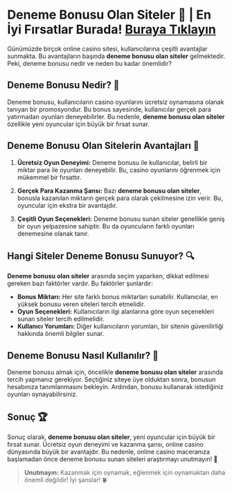 # Deneme Bonusu Olan Siteler 🎰 | En İyi Fırsatlar Burada! [Buraya Tıklayın](https://casinotr.link/gWCRZ4)

Günümüzde birçok online casino sitesi, kullanıcılarına çeşitli avantajlar sunmakta. Bu avantajların başında **deneme bonusu olan siteler** gelmektedir. Peki, deneme bonusu nedir ve neden bu kadar önemlidir? 

## Deneme Bonusu Nedir? 🎲

Deneme bonusu, kullanıcıların casino oyunlarını ücretsiz oynamasına olanak tanıyan bir promosyondur. Bu bonus sayesinde, kullanıcılar gerçek para yatırmadan oyunları deneyebilirler. Bu nedenle, **deneme bonusu olan siteler** özellikle yeni oyuncular için büyük bir fırsat sunar. 

## Deneme Bonusu Olan Sitelerin Avantajları 🤑

1. **Ücretsiz Oyun Deneyimi:** Deneme bonusu ile kullanıcılar, belirli bir miktar para ile oyunları deneyebilir. Bu, casino oyunlarını öğrenmek için mükemmel bir fırsattır.
   
2. **Gerçek Para Kazanma Şansı:** Bazı **deneme bonusu olan siteler**, bonusla kazanılan miktarın gerçek para olarak çekilmesine izin verir. Bu, oyuncular için ekstra bir avantajdır.
   
3. **Çeşitli Oyun Seçenekleri:** Deneme bonusu sunan siteler genellikle geniş bir oyun yelpazesine sahiptir. Bu da oyuncuların farklı oyunları denemesine olanak tanır.

## Hangi Siteler Deneme Bonusu Sunuyor? 🔍

**Deneme bonusu olan siteler** arasında seçim yaparken, dikkat edilmesi gereken bazı faktörler vardır. Bu faktörler şunlardır:

- **Bonus Miktarı:** Her site farklı bonus miktarları sunabilir. Kullanıcılar, en yüksek bonusu veren siteleri tercih etmelidir.
- **Oyun Seçenekleri:** Kullanıcıların ilgi alanlarına göre oyun seçenekleri sunan siteler tercih edilmelidir.
- **Kullanıcı Yorumları:** Diğer kullanıcıların yorumları, bir sitenin güvenilirliği hakkında önemli bilgiler sunar.

## Deneme Bonusu Nasıl Kullanılır? 🎉

Deneme bonusu almak için, öncelikle **deneme bonusu olan siteler** arasında tercih yapmanız gerekiyor. Seçtiğiniz siteye üye olduktan sonra, bonusun hesabınıza tanımlanmasını bekleyin. Ardından, bonusu kullanarak istediğiniz oyunları oynayabilirsiniz. 

## Sonuç 🏆

Sonuç olarak, **deneme bonusu olan siteler**, yeni oyuncular için büyük bir fırsat sunar. Ücretsiz oyun deneyimi ve kazanma şansı, online casino dünyasında büyük bir avantajdır. Bu nedenle, online casino maceranıza başlamadan önce deneme bonusu sunan siteleri araştırmayı unutmayın! 🎊

> **Unutmayın:** Kazanmak için oynamak, eğlenmek için oynamaktan daha önemli değildir! İyi şanslar! 🍀
